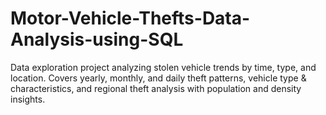 # Motor-Vehicle-Thefts-Data-Analysis-using-SQL
Data exploration project analyzing stolen vehicle trends by time, type, and location. Covers yearly, monthly, and daily theft patterns, vehicle type &amp; characteristics, and regional theft analysis with population and density insights.
